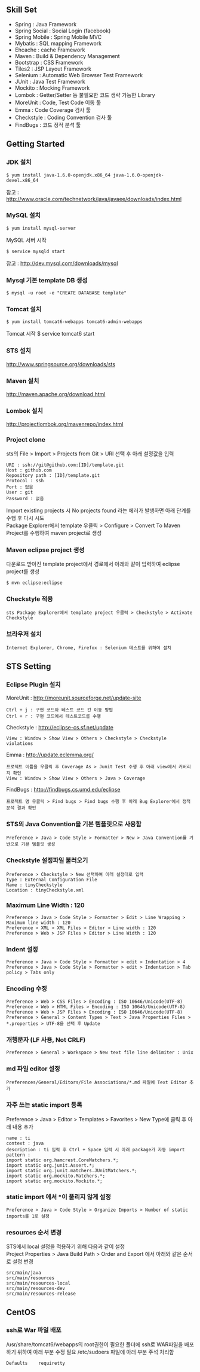 Skill Set
---------
 - Spring : Java Framework
 - Spring Social : Social Login (facebook)
 - Spring Mobile : Spring Mobile MVC
 - Mybatis : SQL mapping Framework
 - Ehcache : cache Framework
 - Maven : Build & Dependency Management
 - Bootstrap : CSS Framework
 - Tiles2 : JSP Layout Framework
 - Selenium : Automatic Web Browser Test Framework
 - JUnit : Java Test Framework
 - Mockito : Mocking Framework
 - Lombok : Getter/Setter 등 불필요한 코드 생략 가능한 Library
 - MoreUnit : Code, Test Code 이동 툴
 - Emma : Code Coverage 검사 툴
 - Checkstyle : Coding Convention 검사 툴
 - FindBugs : 코드 정적 분석 툴
 
 
Getting Started
---------------
### JDK 설치 ###
```
$ yum install java-1.6.0-openjdk.x86_64 java-1.6.0-openjdk-devel.x86_64
```
참고 : http://www.oracle.com/technetwork/java/javaee/downloads/index.html

### MySQL 설치 ###
```
$ yum install mysql-server
```

MySQL 서버 시작
```
$ service mysqld start
```
참고 : http://dev.mysql.com/downloads/mysql

### Mysql 기본 template DB 생성 ###
	$ mysql -u root -e "CREATE DATABASE template"

### Tomcat 설치 ###
```
$ yum install tomcat6-webapps tomcat6-admin-webapps
```
Tomcat 시작
$ service tomcat6 start

### STS 설치 ###
http://www.springsource.org/downloads/sts
 
### Maven 설치 ###
http://maven.apache.org/download.html

### Lombok 설치 ###
http://projectlombok.org/mavenrepo/index.html

### Project clone ###
sts의 File > Import > Projects from Git > URI 선택 후 아래 설정값을 입력  

	URI : ssh://git@github.com:[ID]/template.git
	Host : github.com
	Repository path : [ID]/template.git
	Protocol : ssh
	Port : 없음
	User : git
	Password : 없음

Import existing projects 시 No projects found 라는 에러가 발생하면 아래 단계를 수행 후 다시 시도  
Package Explorer에서 template 우클릭 > Configure > Convert To Maven Project를 수행하여 maven project로 생성  

### Maven eclipse project 생성 ###
다운로드 받아진 template project에서 경로에서 아래와 같이 입력하여 eclipse project를 생성  

	$ mvn eclipse:eclipse

### Checkstyle 적용 ###
 	sts Package Explorer에서 template project 우클릭 > Checkstyle > Activate Checkstyle
 		
### 브라우저 설치 ###
	Internet Explorer, Chrome, Firefox : Selenium 테스트를 위하여 설치


STS Setting
-----------
### Eclipse Plugin 설치 ###
MoreUnit : http://moreunit.sourceforge.net/update-site

	Ctrl + j : 구현 코드와 테스트 코드 간 이동 방법
	Ctrl + r : 구현 코드에서 테스트코드를 수행
		
Checkstyle : http://eclipse-cs.sf.net/update

	View : Window > Show View > Others > Checkstyle > Checkstyle violations
	
Emma :  http://update.eclemma.org/

	프로젝트 이륾을 우클릭 후 Coverage As > Junit Test 수행 후 아래 view에서 커버리지 확인
	View : Window > Show View > Others > Java > Coverage

FindBugs : http://findbugs.cs.umd.edu/eclipse

	프로젝트 명 우클릭 > Find bugs > Find bugs 수행 후 아래 Bug Explorer에서 정적 분석 결과 확인

### STS의 Java Convention을 기본 템플릿으로 사용함 ###
	Preference > Java > Code Style > Formatter > New > Java Convention를 기반으로 기본 템플릿 생성

### Checkstyle 설정파일 불러오기 ###
	Preference > Checkstyle > New 선택하여 아래 설정대로 입력
	Type : External Configuration File
	Name : tinyCheckstyle
	Location : tinyCheckstyle.xml

### Maximum Line Width : 120 ###
	Preference > Java > Code Style > Formatter > Edit > Line Wrapping > Maximum line width : 120
	Preference > XML > XML Files > Editor > Line width : 120
	Preference > Web > JSP Files > Editor > Line Width : 120 

### Indent 설정 ###
	Preference > Java > Code Style > Formatter > edit > Indentation > 4
	Preference > Java > Code Style > Formatter > edit > Indentation > Tab policy > Tabs only

### Encoding 수정 ###
	Preference > Web > CSS Files > Encoding : ISO 10646/Unicode(UTF-8)
	Preference > Web > HTML Files > Encoding : ISO 10646/Unicode(UTF-8)
	Preference > Web > JSP Files > Encoding : ISO 10646/Unicode(UTF-8)
	Preference > General > Content Types > Text > Java Properties Files > *.properties > UTF-8을 선택 후 Update
	
### 개행문자 (LF 사용, Not CRLF) ###
	Preference > General > Workspace > New text file line delimiter : Unix

### md 파일 editor 설정 ###
	Preferences/General/Editors/File Associations/*.md 파일에 Text Editor 추가

### 자주 쓰는 static import 등록 ###
Preference > Java > Editor > Templates > Favorites > New Type에 클릭 후 아래 내용 추가

	name : ti
	context : java
	description : ti 입력 후 Ctrl + Space 입력 시 아래 package가 자동 import
	pattern : 
	import static org.hamcrest.CoreMatchers.*;
	import static org.junit.Assert.*;
	import static org.junit.matchers.JUnitMatchers.*;
	import static org.mockito.Matchers.*;
	import static org.mockito.Mockito.*;

### static import 에서 *이 풀리지 않게 설정 ###
	Preference > Java > Code Style > Organize Imports > Number of static imports를 1로 설정

### resources 순서 변경 ###
STS에서 local 설정을 적용하기 위해 다음과 같이 설정  
Project Properties > Java Build Path > Order and Export 에서 아래와 같은 순서로 설정 변경  
 	
	src/main/java
	src/main/resources
	src/main/resources-local
	src/main/resources-dev
	src/main/resources-release
	
CentOS
------
### ssh로 War 파일 배포 ###
/usr/share/tomcat6/webapps의 root권한이 필요한 폴더에 ssh로 WAR파일을 배포하기 위하여 아래 부분 수정 필요
/etc/sudoers 파일에 아래 부분 주석 처리함

	Defaults    requiretty
